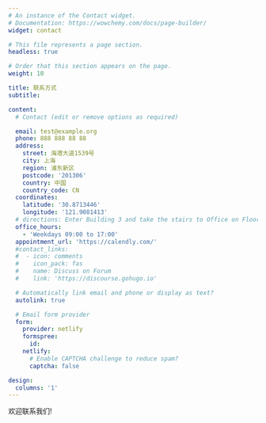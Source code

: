 ```yaml
---
# An instance of the Contact widget.
# Documentation: https://wowchemy.com/docs/page-builder/
widget: contact

# This file represents a page section.
headless: true

# Order that this section appears on the page.
weight: 10

title: 联系方式
subtitle:

content:
  # Contact (edit or remove options as required)

  email: test@example.org
  phone: 888 888 88 88
  address:
    street: 海港大道1539号
    city: 上海
    region: 浦东新区
    postcode: '201306'
    country: 中国
    country_code: CN
  coordinates:
    latitude: '30.8713446'
    longitude: '121.9081413'
  # directions: Enter Building 3 and take the stairs to Office on Floor 17
  office_hours:
    - 'Weekdays 09:00 to 17:00'
  appointment_url: 'https://calendly.com/'
  #contact_links:
  #  - icon: comments
  #    icon_pack: fas
  #    name: Discuss on Forum
  #    link: 'https://discourse.gohugo.io'

  # Automatically link email and phone or display as text?
  autolink: true

  # Email form provider
  form:
    provider: netlify
    formspree:
      id:
    netlify:
      # Enable CAPTCHA challenge to reduce spam?
      captcha: false

design:
  columns: '1'
---
```


欢迎联系我们!
